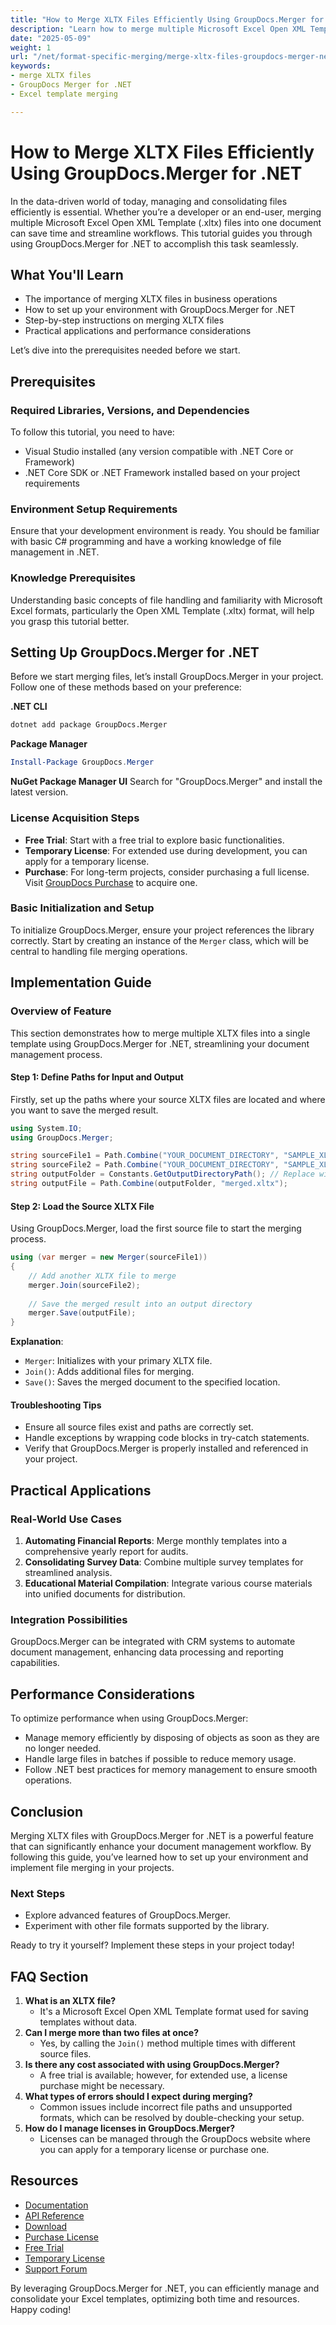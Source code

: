```yaml
---
title: "How to Merge XLTX Files Efficiently Using GroupDocs.Merger for .NET"
description: "Learn how to merge multiple Microsoft Excel Open XML Template (.xltx) files using GroupDocs.Merger for .NET. Streamline your document management process with ease."
date: "2025-05-09"
weight: 1
url: "/net/format-specific-merging/merge-xltx-files-groupdocs-merger-net/"
keywords:
- merge XLTX files
- GroupDocs Merger for .NET
- Excel template merging

---
```



# How to Merge XLTX Files Efficiently Using GroupDocs.Merger for .NET

In the data-driven world of today, managing and consolidating files efficiently is essential. Whether you’re a developer or an end-user, merging multiple Microsoft Excel Open XML Template (.xltx) files into one document can save time and streamline workflows. This tutorial guides you through using GroupDocs.Merger for .NET to accomplish this task seamlessly.

## What You'll Learn
- The importance of merging XLTX files in business operations
- How to set up your environment with GroupDocs.Merger for .NET
- Step-by-step instructions on merging XLTX files
- Practical applications and performance considerations

Let’s dive into the prerequisites needed before we start.

## Prerequisites

### Required Libraries, Versions, and Dependencies
To follow this tutorial, you need to have:
- Visual Studio installed (any version compatible with .NET Core or Framework)
- .NET Core SDK or .NET Framework installed based on your project requirements

### Environment Setup Requirements
Ensure that your development environment is ready. You should be familiar with basic C# programming and have a working knowledge of file management in .NET.

### Knowledge Prerequisites
Understanding basic concepts of file handling and familiarity with Microsoft Excel formats, particularly the Open XML Template (.xltx) format, will help you grasp this tutorial better.

## Setting Up GroupDocs.Merger for .NET

Before we start merging files, let’s install GroupDocs.Merger in your project. Follow one of these methods based on your preference:

**.NET CLI**
```bash
dotnet add package GroupDocs.Merger
```

**Package Manager**
```powershell
Install-Package GroupDocs.Merger
```

**NuGet Package Manager UI**
Search for "GroupDocs.Merger" and install the latest version.

### License Acquisition Steps
- **Free Trial**: Start with a free trial to explore basic functionalities.
- **Temporary License**: For extended use during development, you can apply for a temporary license.
- **Purchase**: For long-term projects, consider purchasing a full license. Visit [GroupDocs Purchase](https://purchase.groupdocs.com/buy) to acquire one.

### Basic Initialization and Setup
To initialize GroupDocs.Merger, ensure your project references the library correctly. Start by creating an instance of the `Merger` class, which will be central to handling file merging operations.

## Implementation Guide

### Overview of Feature
This section demonstrates how to merge multiple XLTX files into a single template using GroupDocs.Merger for .NET, streamlining your document management process.

#### Step 1: Define Paths for Input and Output
Firstly, set up the paths where your source XLTX files are located and where you want to save the merged result.

```csharp
using System.IO;
using GroupDocs.Merger;

string sourceFile1 = Path.Combine("YOUR_DOCUMENT_DIRECTORY", "SAMPLE_XLTX");
string sourceFile2 = Path.Combine("YOUR_DOCUMENT_DIRECTORY", "SAMPLE_XLTEX_2");
string outputFolder = Constants.GetOutputDirectoryPath(); // Replace with your method
string outputFile = Path.Combine(outputFolder, "merged.xltx");
```

#### Step 2: Load the Source XLTX File
Using GroupDocs.Merger, load the first source file to start the merging process.

```csharp
using (var merger = new Merger(sourceFile1))
{
    // Add another XLTX file to merge
    merger.Join(sourceFile2);
    
    // Save the merged result into an output directory
    merger.Save(outputFile);
}
```

**Explanation**: 
- `Merger`: Initializes with your primary XLTX file.
- `Join()`: Adds additional files for merging.
- `Save()`: Saves the merged document to the specified location.

#### Troubleshooting Tips
- Ensure all source files exist and paths are correctly set.
- Handle exceptions by wrapping code blocks in try-catch statements.
- Verify that GroupDocs.Merger is properly installed and referenced in your project.

## Practical Applications

### Real-World Use Cases
1. **Automating Financial Reports**: Merge monthly templates into a comprehensive yearly report for audits.
2. **Consolidating Survey Data**: Combine multiple survey templates for streamlined analysis.
3. **Educational Material Compilation**: Integrate various course materials into unified documents for distribution.

### Integration Possibilities
GroupDocs.Merger can be integrated with CRM systems to automate document management, enhancing data processing and reporting capabilities.

## Performance Considerations

To optimize performance when using GroupDocs.Merger:
- Manage memory efficiently by disposing of objects as soon as they are no longer needed.
- Handle large files in batches if possible to reduce memory usage.
- Follow .NET best practices for memory management to ensure smooth operations.

## Conclusion

Merging XLTX files with GroupDocs.Merger for .NET is a powerful feature that can significantly enhance your document management workflow. By following this guide, you’ve learned how to set up your environment and implement file merging in your projects.

### Next Steps
- Explore advanced features of GroupDocs.Merger.
- Experiment with other file formats supported by the library.

Ready to try it yourself? Implement these steps in your project today!

## FAQ Section

1. **What is an XLTX file?**
   - It's a Microsoft Excel Open XML Template format used for saving templates without data.
2. **Can I merge more than two files at once?**
   - Yes, by calling the `Join()` method multiple times with different source files.
3. **Is there any cost associated with using GroupDocs.Merger?**
   - A free trial is available; however, for extended use, a license purchase might be necessary.
4. **What types of errors should I expect during merging?**
   - Common issues include incorrect file paths and unsupported formats, which can be resolved by double-checking your setup.
5. **How do I manage licenses in GroupDocs.Merger?**
   - Licenses can be managed through the GroupDocs website where you can apply for a temporary license or purchase one.

## Resources
- [Documentation](https://docs.groupdocs.com/merger/net/)
- [API Reference](https://reference.groupdocs.com/merger/net/)
- [Download](https://releases.groupdocs.com/merger/net/)
- [Purchase License](https://purchase.groupdocs.com/buy)
- [Free Trial](https://releases.groupdocs.com/merger/net/)
- [Temporary License](https://purchase.groupdocs.com/temporary-license/)
- [Support Forum](https://forum.groupdocs.com/c/merger/) 

By leveraging GroupDocs.Merger for .NET, you can efficiently manage and consolidate your Excel templates, optimizing both time and resources. Happy coding!

